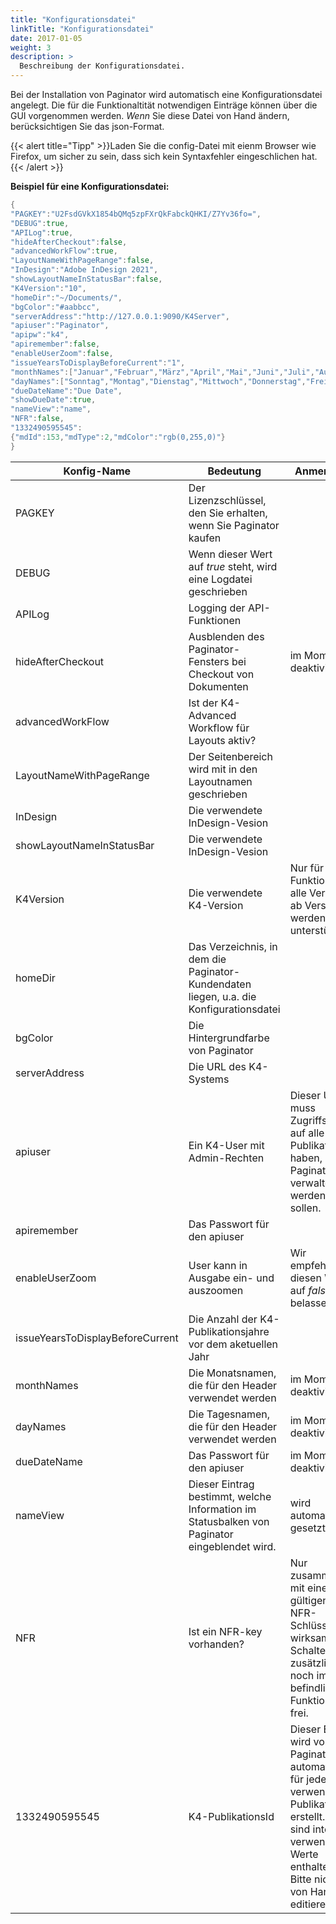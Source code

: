 ```yaml
---
title: "Konfigurationsdatei"
linkTitle: "Konfigurationsdatei"
date: 2017-01-05
weight: 3
description: >
  Beschreibung der Konfigurationsdatei.
---
```


 Bei der Installation von Paginator wird automatisch eine Konfigurationsdatei angelegt. Die für die Funktionaltität notwendigen Einträge können über die GUI vorgenommen werden. *Wenn* Sie diese Datei von Hand ändern, berücksichtigen Sie das json-Format.

{{< alert title="Tipp" >}}Laden Sie die config-Datei mit eienm Browser wie Firefox, um sicher zu sein, dass sich kein Syntaxfehler eingeschlichen hat.{{< /alert >}}



**Beispiel für eine Konfigurationsdatei:**

```go
{
"PAGKEY":"U2FsdGVkX1854bQMq5zpFXrQkFabckQHKI/Z7Yv36fo=",
"DEBUG":true,
"APILog":true,
"hideAfterCheckout":false,
"advancedWorkFlow":true,
"LayoutNameWithPageRange":false,
"InDesign":"Adobe InDesign 2021",
"showLayoutNameInStatusBar":false,
"K4Version":"10",
"homeDir":"~/Documents/",
"bgColor":"#aabbcc",
"serverAddress":"http://127.0.0.1:9090/K4Server",
"apiuser":"Paginator",
"apipw":"k4",
"apiremember":false,
"enableUserZoom":false,
"issueYearsToDisplayBeforeCurrent":"1",
"monthNames":["Januar","Februar","März","April","Mai","Juni","Juli","August","September","Oktober","November","Dezember"],
"dayNames":["Sonntag","Montag","Dienstag","Mittwoch","Donnerstag","Freitag","Sonnabend"],
"dueDateName":"Due Date",
"showDueDate":true,
"nameView":"name",
"NFR":false,
"1332490595545":
{"mdId":153,"mdType":2,"mdColor":"rgb(0,255,0)"}
}
```

| Konfig-Name            | Bedeutung           | Anmerkung
|-------------------|-----------------|------|
| PAGKEY   | Der Lizenzschlüssel, den Sie erhalten, wenn Sie Paginator kaufen       |  |
| DEBUG            | Wenn dieser Wert auf *true* steht, wird eine Logdatei geschrieben    |
| APILog     | Logging der API-Funktionen  | 
| hideAfterCheckout     | Ausblenden des Paginator-Fensters bei Checkout von Dokumenten  | im Moment deaktiviert
| advancedWorkFlow     | Ist der K4-Advanced Workflow für Layouts aktiv?  | 
| LayoutNameWithPageRange     | Der Seitenbereich wird mit in den Layoutnamen geschrieben | 
| InDesign     | Die verwendete InDesign-Vesion | 
| showLayoutNameInStatusBar     | Die verwendete InDesign-Vesion | 
| K4Version     | Die verwendete K4-Version | Nur für API-Funktionalität, alle Versionen ab Version 10 werden unterstützt
| homeDir     | Das Verzeichnis, in dem die Paginator-Kundendaten liegen, u.a. die Konfigurationsdatei | 
| bgColor     | Die Hintergrundfarbe von Paginator | 
| serverAddress     | Die URL des K4-Systems| 
| apiuser     | Ein K4-User mit Admin-Rechten | Dieser User muss Zugriffsrechte auf alle Publikationen haben, die mit Paginator verwaltet werden sollen. | 
| apiremember     | Das Passwort für den apiuser |  |
| enableUserZoom     | User kann in Ausgabe ein- und auszoomen |  Wir empfehlen, diesen Wert auf *false* zu belassen |
| issueYearsToDisplayBeforeCurrent     | Die Anzahl der K4-Publikationsjahre vor dem aketuellen Jahr |  |
| monthNames     | Die Monatsnamen, die für den Header verwendet werden | im Moment deaktiviert | 
| dayNames     | Die Tagesnamen, die für den Header verwendet werden | im Moment deaktiviert | 
| dueDateName     | Das Passwort für den apiuser |  im Moment deaktiviert|
| nameView     | Dieser Eintrag bestimmt, welche Information im Statusbalken von Paginator eingeblendet wird.| wird automatisch gesetzt|
| NFR     | Ist ein NFR-key vorhanden? | Nur zusammen mit einem gültigen NFR-Schlüssel wirksam. Schaltet zusätzliche noch im Test befindliche Funktionen frei.|
| 1332490595545     | K4-PublikationsId | Dieser Eintrag wird von Paginator automatisch für jede verwendete Publikation erstellt. Darin sind intern verwendete Werte enthalten. Bitte nicht von Hand editieren! |


